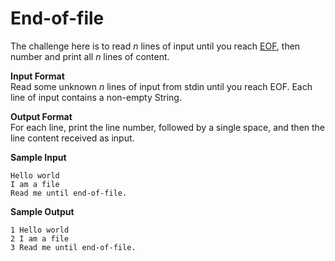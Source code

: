 # End-of-file
The challenge here is to read *n* lines of input until you reach [EOF](https://en.wikipedia.org/wiki/End-of-file), then number and print all *n* lines of content.

**Input Format**<br>
Read some unknown *n* lines of input from stdin until you reach EOF. Each line of input contains a non-empty String.

**Output Format**<br>
For each line, print the line number, followed by a single space, and then the line content received as input.

**Sample Input**<br>
```
Hello world
I am a file
Read me until end-of-file.
```

**Sample Output**<br>
```
1 Hello world
2 I am a file
3 Read me until end-of-file.
```
